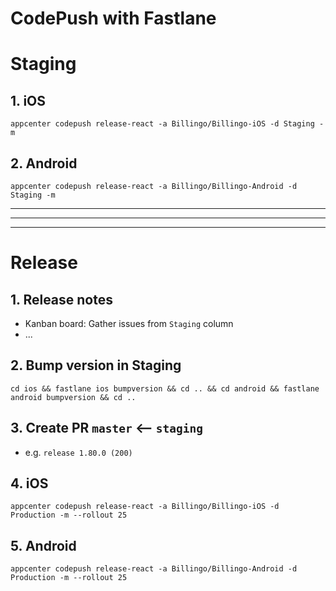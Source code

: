 # CodePush with Fastlane

# Staging

## 1. iOS

```
appcenter codepush release-react -a Billingo/Billingo-iOS -d Staging -m
```

## 2. Android

```
appcenter codepush release-react -a Billingo/Billingo-Android -d Staging -m
```

---
---
---

# Release

## 1. Release notes

* Kanban board: Gather issues from `Staging` column
* ...

## 2. Bump version in Staging

```
cd ios && fastlane ios bumpversion && cd .. && cd android && fastlane android bumpversion && cd ..
```

## 3. Create PR `master` <-- `staging`

* e.g. `release 1.80.0 (200)`

## 4. iOS

```
appcenter codepush release-react -a Billingo/Billingo-iOS -d Production -m --rollout 25
```

## 5. Android

```
appcenter codepush release-react -a Billingo/Billingo-Android -d Production -m --rollout 25
```
